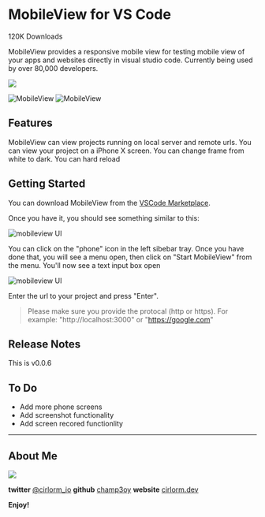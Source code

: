 # MobileView for VS Code

120K Downloads

MobileView provides a responsive mobile view for testing mobile view of your apps and websites directly in visual studio code. Currently being used by over 80,000 developers.

<a href="https://www.buymeacoffee.com/Cirlorm"><img src="https://img.buymeacoffee.com/button-api/?text=Buy me a coffee&emoji=&slug=Cirlorm&button_colour=BD5FFF&font_colour=ffffff&font_family=Lato&outline_colour=000000&coffee_colour=FFDD00"></a>

![MobileView](https://i.ibb.co/NmWwW2x/fullscreen.png)
![MobileView](https://i.ibb.co/R0V8szb/fullscreen.png)

## Features

MobileView can view projects running on local server and remote urls. You can view your project on a iPhone X screen.
You can change frame from white to dark.
You can hard reload

<!-- > Tip: Many popular extensions utilize animations. This is an excellent way to show off your extension! We recommend short, focused animations that are easy to follow. -->

## Getting Started

You can download MobileView from the [VSCode Marketplace](https://marketplace.visualstudio.com/items?itemName=cirlorm.mobileview).

Once you have it, you should see something similar to this:

![mobileview UI](https://i.ibb.co/JB3cnpy/sidebar.png)

You can click on the "phone" icon in the left sibebar tray. Once you have done that, you will see a menu open, then click on "Start MobileView" from the menu.
You'll now see a text input box open

![mobileview UI](https://i.ibb.co/HYZDrj3/input.png)

Enter the url to your project and press "Enter".
> Please make sure you provide the protocal (http or https).
For example: "http://localhost:3000" or "https://google.com"

## Release Notes

This is v0.0.6

## To Do
- Add more phone screens
- Add screenshot functionality
- Add screen recored functionlity

-----------------------------------------------------------------------------------------------------------

## About Me

<a href="https://www.buymeacoffee.com/Cirlorm"><img src="https://img.buymeacoffee.com/button-api/?text=Buy me a coffee&emoji=&slug=Cirlorm&button_colour=BD5FFF&font_colour=ffffff&font_family=Lato&outline_colour=000000&coffee_colour=FFDD00"></a>

**twitter** [@cirlorm_io](http://twitter.com/cirlorm_io)
**github** [champ3oy](https://github.com/champ3oy)
**website** [cirlorm.dev](https://cirlorm.dev)

**Enjoy!**
